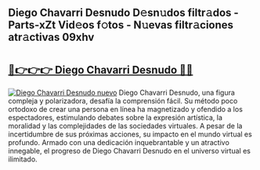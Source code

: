 ## Diego Chavarri Desnudo D𝚎sn𝚞dos filtr𝚊dos - Parts-xZt Vid𝚎os f𝚘tos - N𝚞evas filtr𝚊ciones atr𝚊ctivas 09xhv

# <h2><a href="http://mb84ov.tromn.icu/?c=Diego+Chavarri+Desnudo">🔗👉👉👉 Diego Chavarri Desnudo 🔗🔗</a></h2>

[![Diego Chavarri Desnudo nuevo](https://i.imgur.com/pEAQMta.gif)](http://mb84ov.tromn.icu/?c=Diego+Chavarri+Desnudo)
Diego Chavarri Desnudo, una figura compleja y polarizadora, desafía la comprensión fácil. Su método poco ortodoxo de crear una persona en línea ha magnetizado y ofendido a los espectadores, estimulando debates sobre la expresión artística, la moralidad y las complejidades de las sociedades virtuales. A pesar de la incertidumbre de sus próximas acciones, su impacto en el mundo virtual es profundo. Armado con una dedicación inquebrantable y un atractivo innegable, el progreso de Diego Chavarri Desnudo en el universo virtual es ilimitado.
